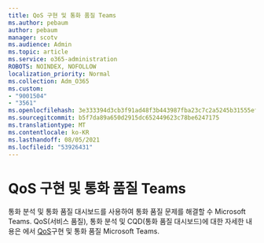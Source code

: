 ```yaml
---
title: QoS 구현 및 통화 품질 Teams
ms.author: pebaum
author: pebaum
manager: scotv
ms.audience: Admin
ms.topic: article
ms.service: o365-administration
ROBOTS: NOINDEX, NOFOLLOW
localization_priority: Normal
ms.collection: Adm_O365
ms.custom:
- "9001504"
- "3561"
ms.openlocfilehash: 3e333394d3cb3f91ad48f3b443987fba23c7c2a5245b31555ef07ccf09e46be4
ms.sourcegitcommit: b5f7da89a650d2915dc652449623c78be6247175
ms.translationtype: MT
ms.contentlocale: ko-KR
ms.lasthandoff: 08/05/2021
ms.locfileid: "53926431"
---
```

# <a name="implement-qos-and-monitor-call-quality-in-teams"></a>QoS 구현 및 통화 품질 Teams

통화 분석 및 통화 품질 대시보드를 사용하여 통화 품질 문제를 해결할 수 Microsoft Teams. QoS(서비스 품질), 통화 분석 및 CQD(통화 품질 대시보드)에 대한 자세한 내용은 에서 [QoS](https://docs.microsoft.com/microsoftteams/monitor-call-quality-qos)구현 및 통화 품질 Microsoft Teams. 
